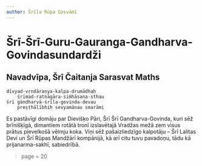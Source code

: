 ```yaml
---
author: Šrīla Rūpa Gosvāmī
---
```


# Šrī-Šrī-Guru-Gauranga-Gandharva-Govindasundardži

## Navadvīpa, Šrī Čaitanja Sarasvat Maths

    dīvyad-vṛndāraṇya-kalpa-drumādhaḥ
        śrīmad-ratnāgāra-siṁhāsana-sthau
    śrī gāndharvā-śrīla-govinda-devau
        preṣṭhālībhiḥ sevyamānau smarāmi

Es pastāvīgi domāju par Dievišķo Pāri, Šrī Šrī Gandharva-Govinda, kuri sēž brīnišķīgā, dimantiem rotātā tronī izslavētajā Vradžas mežā zem visus prātus pievelkošā vēlmju koka. Viņi sēž pašaizliedzīgo kalpotāju – Šrī Lalitas Devi un Šrī Rūpas Mandžārī kompānijā, kā arī citu tuvu pavadoņu, tādu kā prijanarma-sakhī, sabiedrībā.


> page = 20
